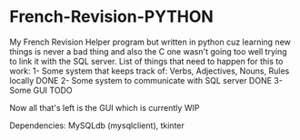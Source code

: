 # French-Revision-PYTHON
My French Revision Helper program but written in python cuz learning new things is never a bad thing and also the C one wasn't going too well trying to link it with the SQL server.
List of things that need to happen for this to work:
1- Some system that keeps track of: Verbs, Adjectives, Nouns, Rules locally DONE
2- Some system to communicate with SQL server DONE
3- Some GUI TODO

Now all that's left is the GUI which is currently WIP

Dependencies:
MySQLdb (mysqlclient), tkinter
